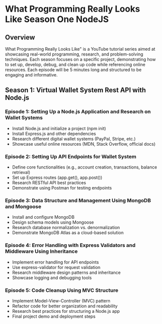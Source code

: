 # What Programming Really Looks Like Season One NodeJS
## Overview
What Programming Really Looks Like" is a YouTube tutorial series aimed at showcasing real-world programming, research, and problem-solving techniques. Each season focuses on a specific project, demonstrating how to set up, develop, debug, and clean up code while referencing online resources.
Each episode will be 5 minutes long and structured to be engaging and informative.

## Season 1: Virtual Wallet System Rest API with Node.js
### Episode 1: Setting Up a Node.js Application and Research on Wallet Systems
- Install Node.js and initialize a project (npm init)
- Install Express.js and other dependencies
- Research different digital wallet systems (PayPal, Stripe, etc.)
- Showcase useful online resources (MDN, Stack Overflow, official docs)
### Episode 2: Setting Up API Endpoints for Wallet System
- Define core functionalities (e.g., account creation, transactions, balance retrieval)
- Set up Express routes (app.get(), app.post())
- Research RESTful API best practices
- Demonstrate using Postman for testing endpoints
### Episode 3: Data Structure and Management Using MongoDB and Mongoose
- Install and configure MongoDB
- Design schema models using Mongoose
- Research database normalization vs. denormalization
- Demonstrate MongoDB Atlas as a cloud-based solution
### Episode 4: Error Handling with Express Validators and Middleware Using Inheritance
- Implement error handling for API endpoints
- Use express-validator for request validation
- Research middleware design patterns and inheritance
- Showcase logging and debugging tools
### Episode 5: Code Cleanup Using MVC Structure
- Implement Model-View-Controller (MVC) pattern
- Refactor code for better organization and readability
- Research best practices for structuring a Node.js app
- Final project demo and deployment steps

